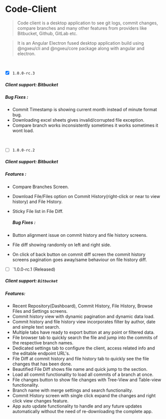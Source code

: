 # Code-Client  
> Code client is a desktop application to see git logs, commit changes, compare branches and many other features from providers like Bitbucket, Github, GitLab etc.

>It is an Angular Electron fused desktop application build using @ngxeu/cli and @ngxeu/core package along with angular and electron.
  

&nbsp;
&nbsp;
&nbsp;
  
  
  
 - [x] `1.0.0-rc.3`
	
#####  Client support: Bitbucket
	

#####  Bug Fixes :
- Commit Timestamp is showing current month instead of minute format bug.
- Downloading excel sheets gives invalid/corrupted file exception.
- Compare branch works inconsistently sometimes it works sometimes it wont load.

 &nbsp;
 &nbsp;
 &nbsp;
 &nbsp;
	
  
- [ ] `1.0.0-rc.2`
	
#####  Client support: Bitbucket
	
#####  Features :
- Compare Branches Screen.
- Download File/Files option on Commit History(right-click or near to view history) and File History.
- Sticky File list in File Diff.
	
  #####  Bug Fixes :
- Button alignment issue on commit history and file history screens.
- File diff showing randomly on left and right side.
- On click of back button on commit diff screen the commit history screens pagination goes away/same behaviour on file history diff.
		
	
	
	
- [ ] `1.0.0-rc.1 (Released)


##### Client support: `Bitbucket`
	
##### Features: 
- Recent Repository(Dashboard), Commit History, File History, Browse Files and Settings screens.
- Commit history view with dynamic pagination and dynamic data load.
- Commit history and file history view incorporates filter by author, date and simple text search.
- Multiple tabs have ready to export button at any point or filtered data.
- File browser tab to quickly search the file and jump into the commits of the respective branch names.
- Dedicated settings tab to configure the client, access related info and the editable endpoint URL's.
- File Diff at commit history and file history tab to quickly see the file changes that has been done.
- Beautified File Diff shows file name and quick jump to the section.
- Load all commit functionality to load all commits of a branch at once.
- File changes button to show file changes with Tree-View and Table-view functionality.
- Branch name with merge settings and search functionality.
- Commit History screen with single click expand the changes and right click view changes feature.
- App auto update functionality to handle and any future updates automatically without the need of re-downloading the complete app.


	
	

